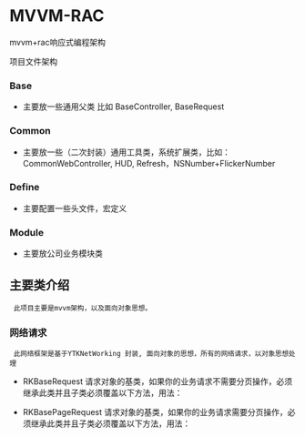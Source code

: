 # MVVM-RAC
mvvm+rac响应式编程架构

项目文件架构

### Base
  * 主要放一些通用父类 比如 BaseController, BaseRequest
### Common
  * 主要放一些（二次封装）通用工具类，系统扩展类，比如：CommonWebController, HUD, Refresh，NSNumber+FlickerNumber
### Define
  * 主要配置一些头文件，宏定义
### Module
  * 主要放公司业务模块类


## 主要类介绍
     此项目主要是mvvm架构，以及面向对象思想。
   ### 网络请求
     此网络框架是基于YTKNetWorking 封装, 面向对象的思想，所有的网络请求，以对象思想处理
     
   * RKBaseRequest
     请求对象的基类，如果你的业务请求不需要分页操作，必须继承此类并且子类必须覆盖以下方法，用法：
     
   * RKBasePageRequest
      请求对象的基类，如果你的业务请求需要分页操作，必须继承此类并且子类必须覆盖以下方法，用法：
     
        
     
       

